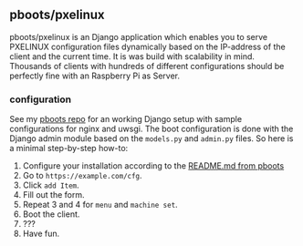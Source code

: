 pboots/pxelinux
---------------

pboots/pxelinux is an Django application which enables you to serve PXELINUX
configuration files dynamically based on the IP-address of the client and the
current time.
It is was build with scalability in mind. Thousands of clients with hundreds of
different configurations should be perfectly fine with an Raspberry Pi as
Server.

### configuration

See my [pboots repo](/zvyn/pboots/) for an working Django setup with sample
configurations for nginx and uwsgi.
The boot configuration is done with the Django admin module based on the
`models.py` and `admin.py` files. So here is a minimal step-by-step how-to:

1. Configure your installation according to the [README.md from
   pboots](/zvyn/pboots/README.md)
2. Go to `https://example.com/cfg`.
3. Click `add Item`.
4. Fill out the form.
5. Repeat 3 and 4 for `menu` and `machine set`.
6. Boot the client.
7. ???
8. Have fun.
